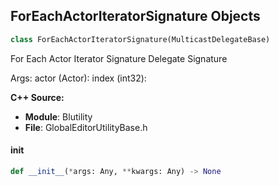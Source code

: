 ## ForEachActorIteratorSignature Objects

```python
class ForEachActorIteratorSignature(MulticastDelegateBase)
```

For Each Actor Iterator Signature  Delegate Signature

Args:
    actor (Actor): 
    index (int32):

**C++ Source:**

- **Module**: Blutility
- **File**: GlobalEditorUtilityBase.h

<a id="unreal.ForEachActorIteratorSignature.__init__"></a>

#### __init__

```python
def __init__(*args: Any, **kwargs: Any) -> None
```

<a id="unreal.ForEachAssetIteratorSignature"></a>